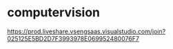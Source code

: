 # computervision
https://prod.liveshare.vsengsaas.visualstudio.com/join?025125E5BD2D7F3993978E069952480076F7
